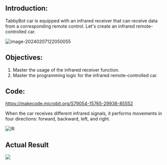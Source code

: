 ## Introduction:

TabbyBot car is equipped with an infrared receiver that can receive data from a corresponding remote control. Let's create an infrared remote-controlled car.

![image-20240207122050055](https://learn.kittenbot.cn/2024md_pic/202402071220656.png)

## Objectives:

1. Master the usage of the infrared receiver function.
2. Master the programming logic for the infrared remote-controlled car.

## Code:

https://makecode.microbit.org/S79054-15765-29938-85552

When the car receives different infrared signals, it performs movements in four directions: forward, backward, left, and right.

![IR](https://learn.kittenbot.cn/2024md_pic/202402071219552.png)

## Actual Result

![](https://learn.kittenbot.cn/2024md_pic/202402071221001.gif)